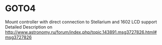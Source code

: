 # GOTO4
Mount controller with direct connection to Stellarium and 1602 LCD support
Detailed Description on http://www.astronomy.ru/forum/index.php/topic,143891.msg3727826.html#msg3727826
